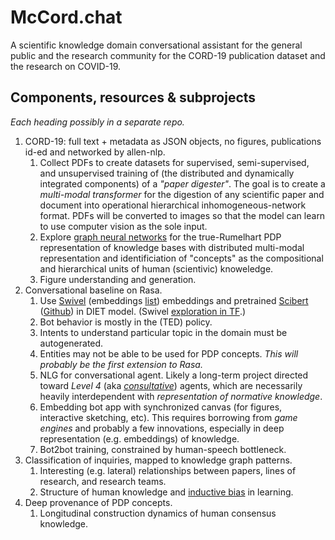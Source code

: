 # McCord.chat

A scientific knowledge domain conversational assistant for the general public and the research community for the CORD-19 publication dataset and the research on COVID-19.

## Components, resources & subprojects

_Each heading possibly in a separate repo._

1. CORD-19: full text + metadata as JSON objects, no figures, publications id-ed and networked by allen-nlp.  
   1. Collect PDFs to create datasets for supervised, semi-supervised, and unsupervised training of (the distributed and dynamically integrated components) of a _"paper digester"_.  The goal is to create a _multi-modal transformer_ for the digestion of any scientific paper and document into operational hierarchical inhomogeneous-network format.  PDFs will be converted to images so that the model can learn to use computer vision as the sole input.  
   2. Explore [graph neural networks](https://www.google.com/search?q=graph+neural+network) for the true-Rumelhart PDP representation of knowledge bases with distributed multi-modal representation and identificiation of "concepts" as the compositional and hierarchical units of human (scientivic) knoweledge.  
   3. Figure understanding and generation.  
2. Conversational baseline on Rasa.  
   1. Use [Swivel](https://arxiv.org/abs/1602.02215) (embeddings [list](https://github.com/Separius/awesome-sentence-embedding)) embeddings and pretrained [Scibert](https://arxiv.org/abs/1903.10676) ([Github](https://github.com/allenai/scibert)) in DIET model. (Swivel [exploration in TF](https://www.tensorflow.org/hub/tutorials/cord_19_embeddings_keras).)    
   2. Bot behavior is mostly in the (TED) policy.  
   3. Intents to understand particular topic in the domain must be autogenerated.  
   4. Entities may not be able to be used for PDP concepts. _This will probably be the first extension to Rasa._  
   5. NLG for conversational agent. Likely a long-term project directed toward _Level 4_ (aka [_consultative_](https://blog.rasa.com/5-levels-of-conversational-ai-2020-update/)) agents, which are necessarily heavily interdependent with _representation of normative knowledge_.  
   6. Embedding bot app with synchronized canvas (for figures, interactive sketching, etc). This requires borrowing from _game engines_ and probably a few innovations, especially in deep representation (e.g. embeddings) of knowledge.  
   7. Bot2bot training, constrained by human-speech bottleneck.  
3. Classification of inquiries, mapped to knowledge graph patterns.
   1. Interesting (e.g. lateral) relationships between papers, lines of research, and research teams.   
   2. Structure of human knowledge and [inductive bias](https://arxiv.org/pdf/1806.01261.pdf) in learning.   
4. Deep provenance of PDP concepts.   
   1. Longitudinal construction dynamics of human consensus knowledge.   
   

